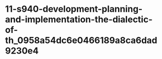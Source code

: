 # 11-s940-development-planning-and-implementation-the-dialectic-of-th_0958a54dc6e0466189a8ca6dad9230e4